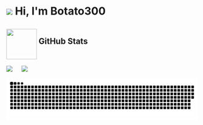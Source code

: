 <h1>
  <img width="80" src="https://github.com/user-attachments/assets/5822ebf6-7b11-4166-b760-36f91daccc8e">
  Hi, I'm Botato300
</h1>

<h2>
  <img align="middle" src="https://github.com/user-attachments/assets/f3475901-4068-4f59-86e1-405c7a38748c" width="80" height="80"> 
  GitHub Stats
</h2>
<p>
  <img height="200" src="https://github-readme-stats.vercel.app/api/top-langs/?username=botato300&hide_progress=true&theme=onedark&hide_border=true&include_all_commits=true&count_private=true"> &nbsp;&nbsp;&nbsp;&nbsp;
  <img height="200" src="https://nirzak-streak-stats.vercel.app?user=botato300&theme=onedark&hide_border=true&border_radius=10&card_width=540&hide_longest_streak=true">
</p>

<picture>
  <source media="(prefers-color-scheme: dark)" srcset="https://github.com/Botato300/Botato300/blob/output/snake-dark.svg" />
  <source media="(prefers-color-scheme: light)" srcset="https://github.com/Botato300/Botato300/blob/output/snake.svg" />
  <img alt="Gráficos de contribuciones hechas durante el año" src="https://github.com/Botato300/Botato300/blob/output/snake.svg" />
</picture>
